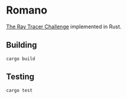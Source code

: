 # Romano

[The Ray Tracer Challenge](https://pragprog.com/titles/jbtracer/the-ray-tracer-challenge/) implemented in Rust. 

## Building

```
cargo build
```


## Testing
```
cargo test
```
